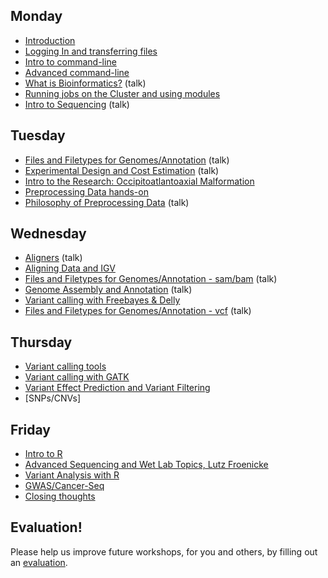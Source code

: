 Monday
----------

* [Introduction](monday/Introduction.pdf)
* [Logging In and transferring files](monday/logging-in)
* [Intro to command-line](monday/command-line-intro)
* [Advanced command-line](monday/advanced-command-line)
* [What is Bioinformatics?](monday/What_is_Bioinformatics.pdf) (talk)
* [Running jobs on the Cluster and using modules](monday/cluster)
* [Intro to Sequencing](monday/Intro2Seq_Variants_2017.pdf) (talk)


Tuesday
----------

* [Files and Filetypes for Genomes/Annotation](tuesday/filetypes) (talk)
* [Experimental Design and Cost Estimation](tuesday/ExperimentalDesign.pdf) (talk)
* [Intro to the Research: Occipitoatlantoaxial Malformation](tuesday/OAAM.pdf)
* [Preprocessing Data hands-on](tuesday/preproc)
* [Philosophy of Preprocessing Data](tuesday/Preprocessing.pdf) (talk)


Wednesday
----------

* [Aligners](wednesday/aligners) (talk)
* [Aligning Data and IGV](wednesday/alignment)
* [Files and Filetypes for Genomes/Annotation - sam/bam](tuesday/filetypes) (talk)
* [Genome Assembly and Annotation](wednesday/GenomeAssembly.pdf) (talk)
* [Variant calling with Freebayes & Delly](wednesday/variant_calling)
* [Files and Filetypes for Genomes/Annotation - vcf](tuesday/filetypes) (talk)



Thursday
----------

* [Variant calling tools](thursday/variantcalling)
* [Variant calling with GATK](wednesday/gatk)
* [Variant Effect Prediction and Variant Filtering](thursday/snpeff)
* [SNPs/CNVs]


Friday
----------

* [Intro to R](friday/Intro2R.md)
* [Advanced Sequencing and Wet Lab Topics, Lutz Froenicke](talk)
* [Variant Analysis with R](friday/Variant-Analysis-by-R.md)
* [GWAS/Cancer-Seq](friday/GWAS_Cancer.pdf)
* [Closing thoughts](friday/Closing_Thoughts.pdf)

Evaluation!
----------

Please help us improve future workshops, for you and others, by filling out an [evaluation](https://goo.gl/).





